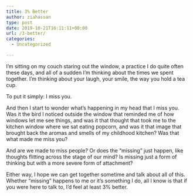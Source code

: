 ```yaml
---
title: 3% Better
author: ziahassan
type: post
date: 2019-10-21T16:11:11+00:00
url: /3-better/
categories:
  - Uncategorized

---
```

I’m sitting on my couch staring out the window, a practice I do quite often these days, and all of a sudden I’m thinking about the times we spent together. I’m thinking about your laugh, your smile, the way you hold a tea cup.

To put it simply: I miss you.

And then I start to wonder what’s happening in my head that I miss you. Was it the bird I noticed outside the window that reminded me of how windows let me see things, and was it that thought that took me to the kitchen window where we sat eating popcorn, and was it that image that brought back the aromas and smells of my childhood kitchen? Was that what made me miss you?

And are we made to miss people? Or does the “missing” just happen, like thoughts flitting across the stage of our mind? Is missing just a form of thinking but with a more severe form of attachment?

Either way, I hope we can get together sometime and talk about all of this. Whether “missing” happens to me or it’s something I do, all I know is that if you were here to talk to, I’d feel at least 3% better.